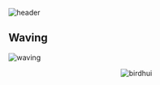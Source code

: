 ![header](https://capsule-render.vercel.app/api?type=waving&color=timeAuto&height=300&section=header&text=Welcome%20to%20My%20Github!%20&fontSize=60&animation=fadeIn&fontAlignY=38&desc=Updating%20daily!%20&descAlignY=51&descAlign=81)

## Waving <a id="waving">
![waving](https://capsule-render.vercel.app/api?type=waving&height=200&text=Welcome%20to%20My%20Github!%20&fontSize=40&fontAlign=80&fontAlignY=40&color=gradient)

<p align="center"> <img src="https://github-readme-stats.vercel.app/api?username=birdhui&&theme=gotham&show_icons=true" alt="birdhui" />


<!--
**birdhui/birdhui** is a ✨ _special_ ✨ repository because its `README.md` (this file) appears on your GitHub profile.

Here are some ideas to get you started:

- 🔭 I’m currently working on ...
- 🌱 I’m currently learning ...
- 👯 I’m looking to collaborate on ...
- 🤔 I’m looking for help with ...
- 💬 Ask me about ...
- 📫 How to reach me: ...
- 😄 Pronouns: ...
- ⚡ Fun fact: ...
-->
